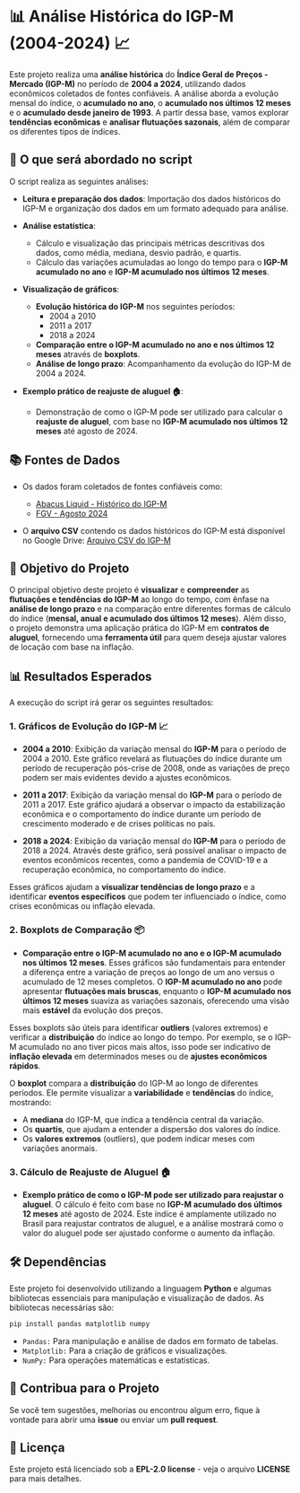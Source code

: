# 📊 Análise Histórica do IGP-M (2004-2024) 📈

Este projeto realiza uma **análise histórica** do **Índice Geral de Preços - Mercado (IGP-M)** no período de **2004 a 2024**, utilizando dados econômicos coletados de fontes confiáveis. A análise aborda a evolução mensal do índice, o **acumulado no ano**, o **acumulado nos últimos 12 meses** e o **acumulado desde janeiro de 1993**. A partir dessa base, vamos explorar **tendências econômicas** e **analisar flutuações sazonais**, além de comparar os diferentes tipos de índices.

## 📝 O que será abordado no script

O script realiza as seguintes análises:

- **Leitura e preparação dos dados**: Importação dos dados históricos do IGP-M e organização dos dados em um formato adequado para análise.
  
- **Análise estatística**:
  - Cálculo e visualização das principais métricas descritivas dos dados, como média, mediana, desvio padrão, e quartis.
  - Cálculo das variações acumuladas ao longo do tempo para o **IGP-M acumulado no ano** e **IGP-M acumulado nos últimos 12 meses**.
  
- **Visualização de gráficos**:
  - **Evolução histórica do IGP-M** nos seguintes períodos:
    - 2004 a 2010
    - 2011 a 2017
    - 2018 a 2024
  - **Comparação entre o IGP-M acumulado no ano e nos últimos 12 meses** através de **boxplots**.
  - **Análise de longo prazo**: Acompanhamento da evolução do IGP-M de 2004 a 2024.
  
- **Exemplo prático de reajuste de aluguel 🏠**:
  - Demonstração de como o IGP-M pode ser utilizado para calcular o **reajuste de aluguel**, com base no **IGP-M acumulado nos últimos 12 meses** até agosto de 2024.

## 📚 Fontes de Dados

- Os dados foram coletados de fontes confiáveis como:
  - [Abacus Liquid - Histórico do IGP-M](https://abacusliquid.com/igp-m-historico/)
  - [FGV - Agosto 2024](https://portal.fgv.br/noticias/igp-m-agosto-2024)

- O **arquivo CSV** contendo os dados históricos do IGP-M está disponível no Google Drive:
  [Arquivo CSV do IGP-M](https://drive.google.com/file/d/1QkI7WXd2QOOPb6qRTr_IG2AqT1jOoeOF/view?usp=sharing)


## 🎯 Objetivo do Projeto

O principal objetivo deste projeto é **visualizar** e **compreender** as **flutuações e tendências do IGP-M** ao longo do tempo, com ênfase na **análise de longo prazo** e na comparação entre diferentes formas de cálculo do índice (**mensal, anual e acumulado dos últimos 12 meses**). Além disso, o projeto demonstra uma aplicação prática do IGP-M em **contratos de aluguel**, fornecendo uma **ferramenta útil** para quem deseja ajustar valores de locação com base na inflação.

## 📊 Resultados Esperados

A execução do script irá gerar os seguintes resultados:

### 1. **Gráficos de Evolução do IGP-M** 📈

- **2004 a 2010**: Exibição da variação mensal do **IGP-M** para o período de 2004 a 2010. Este gráfico revelará as flutuações do índice durante um período de recuperação pós-crise de 2008, onde as variações de preço podem ser mais evidentes devido a ajustes econômicos.
  
- **2011 a 2017**: Exibição da variação mensal do **IGP-M** para o período de 2011 a 2017. Este gráfico ajudará a observar o impacto da estabilização econômica e o comportamento do índice durante um período de crescimento moderado e de crises políticas no país.

- **2018 a 2024**: Exibição da variação mensal do **IGP-M** para o período de 2018 a 2024. Através deste gráfico, será possível analisar o impacto de eventos econômicos recentes, como a pandemia de COVID-19 e a recuperação econômica, no comportamento do índice.

Esses gráficos ajudam a **visualizar tendências de longo prazo** e a identificar **eventos específicos** que podem ter influenciado o índice, como crises econômicas ou inflação elevada.

### 2. **Boxplots de Comparação** 📦

- **Comparação entre o IGP-M acumulado no ano e o IGP-M acumulado nos últimos 12 meses**. Esses gráficos são fundamentais para entender a diferença entre a variação de preços ao longo de um ano versus o acumulado de 12 meses completos. O **IGP-M acumulado no ano** pode apresentar **flutuações mais bruscas**, enquanto o **IGP-M acumulado nos últimos 12 meses** suaviza as variações sazonais, oferecendo uma visão mais **estável** da evolução dos preços.
  
Esses boxplots são úteis para identificar **outliers** (valores extremos) e verificar a **distribuição** do índice ao longo do tempo. Por exemplo, se o IGP-M acumulado no ano tiver picos mais altos, isso pode ser indicativo de **inflação elevada** em determinados meses ou de **ajustes econômicos rápidos**.

O **boxplot** compara a **distribuição** do IGP-M ao longo de diferentes períodos. Ele permite visualizar a **variabilidade** e **tendências** do índice, mostrando:

- A **mediana** do IGP-M, que indica a tendência central da variação.
- Os **quartis**, que ajudam a entender a dispersão dos valores do índice.
- Os **valores extremos** (outliers), que podem indicar meses com variações anormais.

### 3. **Cálculo de Reajuste de Aluguel 🏠**

- **Exemplo prático de como o IGP-M pode ser utilizado para reajustar o aluguel**. O cálculo é feito com base no **IGP-M acumulado dos últimos 12 meses** até agosto de 2024. Este índice é amplamente utilizado no Brasil para reajustar contratos de aluguel, e a análise mostrará como o valor do aluguel pode ser ajustado conforme o aumento da inflação.

## 🛠️ Dependências

Este projeto foi desenvolvido utilizando a linguagem **Python** e algumas bibliotecas essenciais para manipulação e visualização de dados. As bibliotecas necessárias são:

```bash
pip install pandas matplotlib numpy
```

- `Pandas:` Para manipulação e análise de dados em formato de tabelas.
- `Matplotlib:` Para a criação de gráficos e visualizações.
- `NumPy:` Para operações matemáticas e estatísticas.

## 🚀 Contribua para o Projeto

Se você tem sugestões, melhorias ou encontrou algum erro, fique à vontade para abrir uma **issue** ou enviar um **pull request**.

## 📄 Licença

Este projeto está licenciado sob a **EPL-2.0 license** - veja o arquivo **LICENSE** para mais detalhes.
